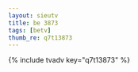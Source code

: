 ```yaml
--- 
layout: sieutv
title: be 3873
tags: [betv]
thumb_re: q7t13873
---
```

{% include tvadv key="q7t13873" %} 
